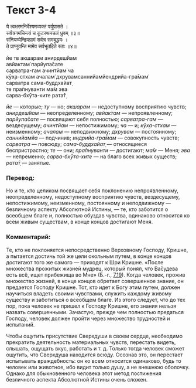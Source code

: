 # Текст 3-4

ये त्वक्षरमनिर्देश्यमव्यक्तं पर्युपासते ।  
सर्वत्रगमचिन्त्यं च कूटस्थमचलं ध्रुवम् ॥३॥  
संनियम्येन्द्रियग्रामं सर्वत्र समबुद्धयः ।  
ते प्राप्नुवन्ति मामेव सर्वभूतहिते रताः ॥४॥

йе тв акшарам анирдеш́йам  
авйактам̇ парйупа̄сате  
сарватра-гам ачинтйам̇ ча  
кӯх̣а-стхам ачалам̇ дхрувамсаннийамйендрийа-гра̄мам̇  
сарватра сама-буддхайат̣  
те пра̄пнуванти ма̄м эва  
сарва-бхӯта-хите рата̄т̣

_йе_ — которые; _ту_ — но; _акшарам_ — недоступному восприятию чувств; _анирдеш́йам_ — неопределенному; _авйактам_ — непроявленному; _парйупа̄сате_ — посвящают себя полностью; _сарватра-гам_ — вездесущему; _ачинтйам_ — непостижимому; _ча_ — и; _кӯх̣а-стхам_ — неизменному; _ачалам_ — неподвижному; _дхрувам_ — постоянному; _саннийамйа_ — подчинив; _индрийа-гра̄мам_ — совокупность чувств; _сарватра_ — повсюду; _сама-буддхайат̣_ — относящиеся беспристрастно; _те_ — они; _пра̄пнуванти_ — достигают; _ма̄м_ — Меня; _эва_ — непременно; _сарва-бхӯта-хите_ — на благо всех живых существ; _рата̄т̣_ — занятые.

### Перевод:

Но и те, кто целиком посвящает себя поклонению непроявленному, неопределенному, недоступному восприятию чувств, вездесущему, непостижимому, неизменному, постоянному и неподвижному — безличному аспекту Абсолютной Истины, — те, кто заботится о всеобщем благе и, полностью обуздав чувства, одинаково относится ко всем живым существам, в конце концов достигают Меня.

### Комментарий:

Те, кто не поклоняется непосредственно Верховному Господу, Кришне, а пытается достичь той же цели окольным путем, в конце концов достигают того же самого — приходят к Шри Кришне. «После множества прожитых жизней мудрец, который понял, что Ва̄судева есть всё, ищет прибежища во Мне» (Б.-г., [7.19](../7/19.md)). Когда человек, прожив множество жизней, в конце концов обретает совершенное знание, он предается Господу Кришне. Тот, кто идет к Богу этим путем, должен научиться владеть своими чувствами, служить каждому живому существу и заботиться о всеобщем благе. Из этого следует, что до тех пор, пока человек не пришел к Господу Кришне, его знания нельзя назвать совершенными. Зачастую, прежде чем полностью предаться Господу, человек должен пройти через множество трудностей и испытаний.

Чтобы ощутить присутствие Сверхдуши в своем сердце, необходимо прекратить деятельность материальных чувств, перестать видеть, слышать, ощущать вкус, работать и т. д. Только тогда человек сможет ощутить, что Сверхдуша находится всюду. Осознав это, он перестает испытывать враждебность: он ко всем относится одинаково, будь то человек или животное, ибо видит только душу, а не внешнюю оболочку. Однако для обыкновенного человека этот метод постижения безличного аспекта Абсолютной Истины очень сложен.